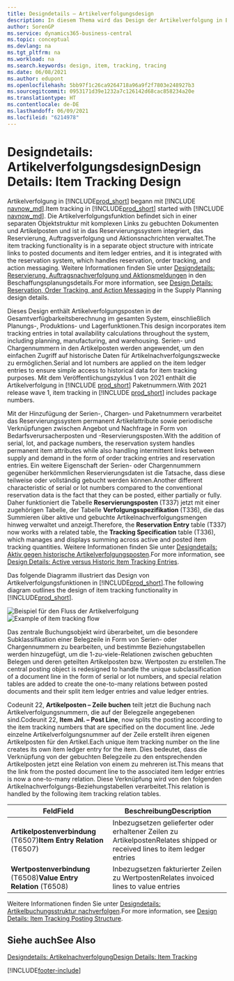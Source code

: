 ```yaml
---
title: Designdetails – Artikelverfolgungsdesign
description: In diesem Thema wird das Design der Artikelverfolgung in Business Central beschrieben, wenn diese über Produktversionen hinweg ausgereift ist.
author: SorenGP
ms.service: dynamics365-business-central
ms.topic: conceptual
ms.devlang: na
ms.tgt_pltfrm: na
ms.workload: na
ms.search.keywords: design, item, tracking, tracing
ms.date: 06/08/2021
ms.author: edupont
ms.openlocfilehash: 5bb97f1c26ca9264718a96a9f2f7803e248927b3
ms.sourcegitcommit: 0953171d39e1232a7c126142d68cac858234a20e
ms.translationtype: HT
ms.contentlocale: de-DE
ms.lasthandoff: 06/09/2021
ms.locfileid: "6214978"
---
```

# <a name="design-details-item-tracking-design"></a><span data-ttu-id="0aa02-103">Designdetails: Artikelverfolgungsdesign</span><span class="sxs-lookup"><span data-stu-id="0aa02-103">Design Details: Item Tracking Design</span></span>

<span data-ttu-id="0aa02-104">Artikelverfolgung in [!INCLUDE[prod_short](includes/prod_short.md)] begann mit [!INCLUDE [navnow_md](includes/navnow_md.md)].</span><span class="sxs-lookup"><span data-stu-id="0aa02-104">Item tracking in [!INCLUDE[prod_short](includes/prod_short.md)] started with [!INCLUDE [navnow_md](includes/navnow_md.md)].</span></span> <span data-ttu-id="0aa02-105">Die Artikelverfolgungsfunktion befindet sich in einer separaten Objektstruktur mit komplexen Links zu gebuchten Dokumenten und Artikelposten und ist in das Reservierungssystem integriert, das Reservierung, Auftragsverfolgung und Aktionsnachrichten verwaltet.</span><span class="sxs-lookup"><span data-stu-id="0aa02-105">The item tracking functionality is in a separate object structure with intricate links to posted documents and item ledger entries, and it is integrated with the reservation system, which handles reservation, order tracking, and action messaging.</span></span> <span data-ttu-id="0aa02-106">Weitere Informationen finden Sie unter [Designdetails: Reservierung, Auftragsnachverfolgung und Aktionsmeldungen](design-details-reservation-order-tracking-and-action-messaging.md) in den Beschaffungsplanungsdetails.</span><span class="sxs-lookup"><span data-stu-id="0aa02-106">For more information, see [Design Details: Reservation, Order Tracking, and Action Messaging](design-details-reservation-order-tracking-and-action-messaging.md) in the Supply Planning design details.</span></span>  

<span data-ttu-id="0aa02-107">Dieses Design enthält Artikelverfolgungsposten in der Gesamtverfügbarkeitsberechnung im gesamten System, einschließlich Planungs-, Produktions- und Lagerfunktionen.</span><span class="sxs-lookup"><span data-stu-id="0aa02-107">This design incorporates item tracking entries in total availability calculations throughout the system, including planning, manufacturing, and warehousing.</span></span> <span data-ttu-id="0aa02-108">Serien- und Chargennummern in den Artikelposten werden angewendet, um den einfachen Zugriff auf historische Daten für Artikelnachverfolgungszwecke zu ermöglichen.</span><span class="sxs-lookup"><span data-stu-id="0aa02-108">Serial and lot numbers are applied on the item ledger entries to ensure simple access to historical data for item tracking purposes.</span></span> <span data-ttu-id="0aa02-109">Mit dem Veröffentlichungszyklus 1 von 2021 enthält die Artikelverfolgung in [!INCLUDE [prod_short](includes/prod_short.md)] Paketnummern.</span><span class="sxs-lookup"><span data-stu-id="0aa02-109">With 2021 release wave 1, item tracking in [!INCLUDE [prod_short](includes/prod_short.md)] includes package numbers.</span></span>  

<span data-ttu-id="0aa02-110">Mit der Hinzufügung der Serien-, Chargen‑ und Paketnummern verarbeitet das Reservierungssystem permanent Artikelattribute sowie periodische Verknüpfungen zwischen Angebot und Nachfrage in Form von Bedarfsverursacherposten und -Reservierungsposten.</span><span class="sxs-lookup"><span data-stu-id="0aa02-110">With the addition of serial, lot, and package numbers, the reservation system handles permanent item attributes while also handling intermittent links between supply and demand in the form of order tracking entries and reservation entries.</span></span> <span data-ttu-id="0aa02-111">Ein weitere Eigenschaft der Serien- oder Chargennummern gegenüber herkömmlichen Reservierungsdaten ist die Tatsache, dass diese teilweise oder vollständig gebucht werden können.</span><span class="sxs-lookup"><span data-stu-id="0aa02-111">Another different characteristic of serial or lot numbers compared to the conventional reservation data is the fact that they can be posted, either partially or fully.</span></span> <span data-ttu-id="0aa02-112">Daher funktioniert die Tabelle **Reservierungsposten** (T337) jetzt mit einer zugehörigen Tabelle, der Tabelle **Verfolgungsspezifikation** (T336), die das Summieren über aktive und gebuchte Artikelnachverfolgungsmengen hinweg verwaltet und anzeigt.</span><span class="sxs-lookup"><span data-stu-id="0aa02-112">Therefore, the **Reservation Entry** table (T337) now works with a related table, the **Tracking Specification** table (T336), which manages and displays summing across active and posted item tracking quantities.</span></span> <span data-ttu-id="0aa02-113">Weitere Informationen finden Sie unter [Designdetails: Aktiv gegen historische Artikelverfolgungsposten](design-details-active-versus-historic-item-tracking-entries.md).</span><span class="sxs-lookup"><span data-stu-id="0aa02-113">For more information, see [Design Details: Active versus Historic Item Tracking Entries](design-details-active-versus-historic-item-tracking-entries.md).</span></span>  

<span data-ttu-id="0aa02-114">Das folgende Diagramm illustriert das Design von Artikelverfolgungsfunktionen in [!INCLUDE[prod_short](includes/prod_short.md)].</span><span class="sxs-lookup"><span data-stu-id="0aa02-114">The following diagram outlines the design of item tracking functionality in [!INCLUDE[prod_short](includes/prod_short.md)].</span></span>  

<span data-ttu-id="0aa02-115">![Beispiel für den Fluss der Artikelverfolgung](media/design_details_item_tracking_design.png "Beispiel für den Fluss der Artikelverfolgung")</span><span class="sxs-lookup"><span data-stu-id="0aa02-115">![Example of item tracking flow](media/design_details_item_tracking_design.png "Example of item tracking flow")</span></span>  

<span data-ttu-id="0aa02-116">Das zentrale Buchungsobjekt wird überarbeitet, um die besondere Subklassifikation einer Belegzeile in Form von Serien- oder Chargennummern zu bearbeiten, und bestimmte Beziehungstabellen werden hinzugefügt, um die 1-zu-viele-Relationen zwischen gebuchten Belegen und deren geteilten Artikelposten bzw. Wertposten zu erstellen.</span><span class="sxs-lookup"><span data-stu-id="0aa02-116">The central posting object is redesigned to handle the unique subclassification of a document line in the form of serial or lot numbers, and special relation tables are added to create the one-to-many relations between posted documents and their split item ledger entries and value ledger entries.</span></span>  

<span data-ttu-id="0aa02-117">Codeunit 22, **Artikelposten – Zeile buchen** teilt jetzt die Buchung nach Artikelverfolgungsnummern, die auf der Belegzeile angegebenen sind.</span><span class="sxs-lookup"><span data-stu-id="0aa02-117">Codeunit 22, **Item Jnl. – Post Line**, now splits the posting according to the item tracking numbers that are specified on the document line.</span></span> <span data-ttu-id="0aa02-118">Jede einzelne Artikelverfolgungsnummer auf der Zeile erstellt ihren eigenen Artikelposten für den Artikel.</span><span class="sxs-lookup"><span data-stu-id="0aa02-118">Each unique item tracking number on the line creates its own item ledger entry for the item.</span></span> <span data-ttu-id="0aa02-119">Dies bedeutet, dass die Verknüpfung von der gebuchten Belegzeile zu den entsprechenden Artikelposten jetzt eine Relation von einem zu mehreren ist.</span><span class="sxs-lookup"><span data-stu-id="0aa02-119">This means that the link from the posted document line to the associated item ledger entries is now a one-to-many relation.</span></span> <span data-ttu-id="0aa02-120">Diese Verknüpfung wird von den folgenden Artikelnachverfolgungs-Beziehungstabellen verarbeitet.</span><span class="sxs-lookup"><span data-stu-id="0aa02-120">This relation is handled by the following item tracking relation tables.</span></span>  

|<span data-ttu-id="0aa02-121">Feld</span><span class="sxs-lookup"><span data-stu-id="0aa02-121">Field</span></span>|<span data-ttu-id="0aa02-122">Beschreibung</span><span class="sxs-lookup"><span data-stu-id="0aa02-122">Description</span></span>|  
|---------------|---------------------------------------|  
|<span data-ttu-id="0aa02-123">**Artikelpostenverbindung** (T6507)</span><span class="sxs-lookup"><span data-stu-id="0aa02-123">**Item Entry Relation** (T6507)</span></span>|<span data-ttu-id="0aa02-124">Inbezugsetzen gelieferter oder erhaltener Zeilen zu Artikelposten</span><span class="sxs-lookup"><span data-stu-id="0aa02-124">Relates shipped or received lines to item ledger entries</span></span>|  
|<span data-ttu-id="0aa02-125">**Wertpostenverbindung** (T6508)</span><span class="sxs-lookup"><span data-stu-id="0aa02-125">**Value Entry Relation** (T6508)</span></span>|<span data-ttu-id="0aa02-126">Inbezugsetzen fakturierter Zeilen zu Wertposten</span><span class="sxs-lookup"><span data-stu-id="0aa02-126">Relates invoiced lines to value entries</span></span>|  

<span data-ttu-id="0aa02-127">Weitere Informationen finden Sie unter [Designdetails: Artikelbuchungsstruktur nachverfolgen](design-details-item-tracking-posting-structure.md).</span><span class="sxs-lookup"><span data-stu-id="0aa02-127">For more information, see [Design Details: Item Tracking Posting Structure](design-details-item-tracking-posting-structure.md).</span></span>  

## <a name="see-also"></a><span data-ttu-id="0aa02-128">Siehe auch</span><span class="sxs-lookup"><span data-stu-id="0aa02-128">See Also</span></span>

[<span data-ttu-id="0aa02-129">Designdetails: Artikelnachverfolgung</span><span class="sxs-lookup"><span data-stu-id="0aa02-129">Design Details: Item Tracking</span></span>](design-details-item-tracking.md)

[!INCLUDE[footer-include](includes/footer-banner.md)]  
